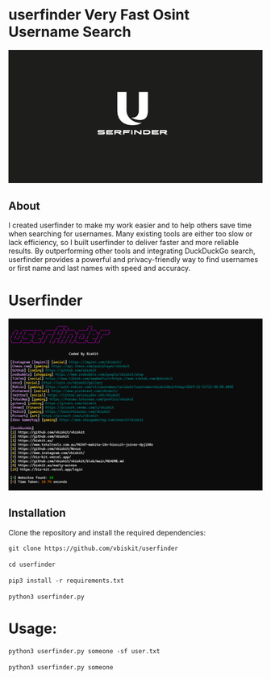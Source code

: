 # userfinder Very Fast Osint Username Search 
![Screenshot](Userfinder.png)

## About  

I created userfinder to make my work easier and to help others save time when searching for usernames. Many existing tools are either too slow or lack efficiency, so I built userfinder to deliver faster and more reliable results. By outperforming other tools and integrating DuckDuckGo search, userfinder provides a powerful and privacy-friendly way to find usernames or first name and last names with speed and accuracy. 

# Userfinder

![Screenshot](userfinder2.png)

## Installation  

Clone the repository and install the required dependencies:  
```
git clone https://github.com/vbiskit/userfinder

cd userfinder

pip3 install -r requirements.txt

python3 userfinder.py
```
# Usage:
```
python3 userfinder.py someone -sf user.txt

python3 userfinder.py someone 
